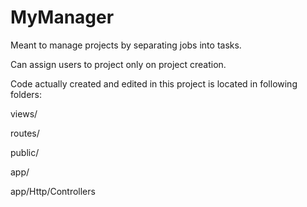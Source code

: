# MyManager
Meant to manage projects by separating jobs into tasks.

Can assign users to project only on project creation.

Code actually created and edited in this project is located in following folders:

views/

routes/

public/

app/

app/Http/Controllers
